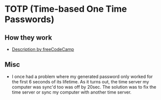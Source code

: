 # TOTP (Time-based One Time Passwords)

## How they work

- [Description by freeCodeCamp](https://www.freecodecamp.org/news/how-time-based-one-time-passwords-work-and-why-you-should-use-them-in-your-app-fdd2b9ed43c3/)

## Misc

- I once had a problem where my generated password only worked for the first 6 seconds of its lifetime. As it turns out, the time server my computer was sync'd too was off by 20sec. The solution was to fix the time server or sync my computer with another time server.
